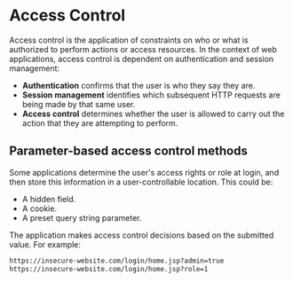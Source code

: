 # Access Control

Access control is the application of constraints on who or what is authorized to perform actions or access resources. In the context of web applications, access control is dependent on authentication and session management:

* **Authentication** confirms that the user is who they say they are.
* **Session management** identifies which subsequent HTTP requests are being made by that same user.
* **Access control** determines whether the user is allowed to carry out the action that they are attempting to perform.

## Parameter-based access control methods

Some applications determine the user's access rights or role at login, and then store this information in a user-controllable location. This could be:

* A hidden field.
* A cookie.
* A preset query string parameter.

The application makes access control decisions based on the submitted value. For example:

```bash
https://insecure-website.com/login/home.jsp?admin=true
https://insecure-website.com/login/home.jsp?role=1
```



